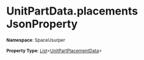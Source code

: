 # UnitPartData.placements JsonProperty

<small>**Namespace**: SpaceUsurper</small>

<small>**Property Type**: [List](https://docs.microsoft.com/en-us/dotnet/api/system.collections.generic.list-1?view=netframework-4.5)&lt;[UnitPartPlacementData](../UnitPartPlacementData.md)&gt;</small>

